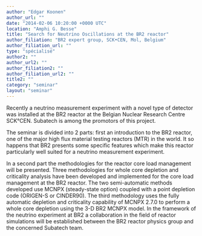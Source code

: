 ```yaml
---
author: "Edgar Koonen"
author_url: ""
date: "2014-02-06 10:20:00 +0000 UTC"
location: "Amphi G. Besse"
title: "Search for Neutrino Oscillations at the BR2 reactor"
author_filiation: "BR2 expert group, SCK•CEN, Mol, Belgium"
author_filiation_url: ""
type: "spécialisé"
author2: ""
author_url2: ""
author_filiation2: ""
author_filiation_url2: ""
title2: ""
category: "seminar" 
layout: "seminar"
---
```

Recently a neutrino measurement experiment with a novel type of detector was installed at the BR2 reactor at the Belgian Nuclear Research Centre SCK°CEN. Subatech is among the promotors of this project.

The seminar is divided into 2 parts: first an introduction to the BR2 reactor, one of the major high flux material testing reactors (MTR) in the world. It so happens that BR2 presents some specific features which make this reactor particularly well suited for a neutrino measurement experiment.

In a second part the methodologies for the reactor core load management will be presented. Three methodologies for whole core depletion and criticality analysis have been developed and implemented for the core load management at the BR2 reactor. The two semi-automatic methods developed use MCNPX (steady-state option) coupled with a point depletion code (ORIGEN-S or CINDER90). The third methodology uses the fully automatic depletion and criticality capability of MCNPX 2.7.0 to perform a whole core depletion using the 3-D BR2 MCNPX model. In the framework of the neutrino experiment at BR2 a collaboration in the field of reactor simulations will be established between the BR2 reactor physics group and the concerned Subatech team.  
